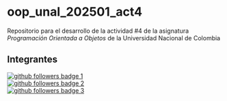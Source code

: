 # oop_unal_202501_act4

Repositorio para el desarrollo de la actividad #4 de la asignatura _Programación Orientada a Objetos_ de la Universidad Nacional de Colombia

## Integrantes

<a href="https://github.com/Kolozuz">
    <img src="https://img.shields.io/github/followers/Kolozuz?style=flat-square&label=Juan%20Pablo%20Morales%20Cruz&labelColor=gold" alt="github followers badge 1">
</a>
<br>
<a href="https://github.com/ElShinobiz">
    <img src="https://img.shields.io/github/followers/ElShinobiz?style=flat-square&label=Brayan%20Sierra%20Giraldo&labelColor=blue" alt="github followers badge 2">
</a>
<br>
<a href="https://github.com/Mbautista0">
    <img src="https://img.shields.io/github/followers/Mbautista0?style=flat-square&label=Maikoll%20Bautista&labelColor=crimson" alt="github followers badge 3">
</a>